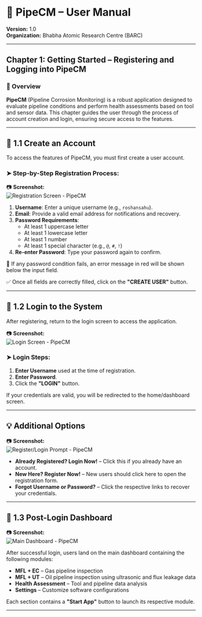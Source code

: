 # 📘 PipeCM – User Manual  
**Version:** 1.0  
**Organization:** Bhabha Atomic Research Centre (BARC)  

---

## Chapter 1: Getting Started – Registering and Logging into PipeCM

### 📌 Overview

**PipeCM** (Pipeline Corrosion Monitoring) is a robust application designed to evaluate pipeline conditions and perform health assessments based on tool and sensor data. This chapter guides the user through the process of account creation and login, ensuring secure access to the features.

---

## 🧾 1.1 Create an Account

To access the features of PipeCM, you must first create a user account.

### ➤ Step-by-Step Registration Process:

📷 **Screenshot:**  
![Registration Screen - PipeCM](./images/register.png)

1. **Username**: Enter a unique username (e.g., `roshansahu`).
2. **Email**: Provide a valid email address for notifications and recovery.
3. **Password Requirements**:
    - At least 1 uppercase letter  
    - At least 1 lowercase letter  
    - At least 1 number  
    - At least 1 special character (e.g., `@`, `#`, `!`)
4. **Re-enter Password**: Type your password again to confirm.

🛑 If any password condition fails, an error message in red will be shown below the input field.

✅ Once all fields are correctly filled, click on the **"CREATE USER"** button.

---

## 🔐 1.2 Login to the System

After registering, return to the login screen to access the application.

📷 **Screenshot:**  
![Login Screen - PipeCM](./images/login.png)

### ➤ Login Steps:

1. **Enter Username** used at the time of registration.  
2. **Enter Password**.  
3. Click the **"LOGIN"** button.

If your credentials are valid, you will be redirected to the home/dashboard screen.

---

## 💡 Additional Options

📷 **Screenshot:**  
![Register/Login Prompt - PipeCM](./images/register_login_options.png)

- **Already Registered? Login Now!** – Click this if you already have an account.  
- **New Here? Register Now!** – New users should click here to open the registration form.  
- **Forgot Username or Password?** – Click the respective links to recover your credentials.

---

## 🧭 1.3 Post-Login Dashboard

📷 **Screenshot:**  
![Main Dashboard - PipeCM](./images/dashboard.png)

After successful login, users land on the main dashboard containing the following modules:

- **MFL + EC** – Gas pipeline inspection  
- **MFL + UT** – Oil pipeline inspection using ultrasonic and flux leakage data  
- **Health Assessment** – Tool and pipeline data analysis  
- **Settings** – Customize software configurations  

Each section contains a **"Start App"** button to launch its respective module.

---
